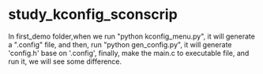 # study_kconfig_sconscrip

In first_demo folder,when we run "python kconfig_menu.py", it will generate a ".config" file, and then, run "python gen_config.py", it will generate 'config.h' base on '.config', finally, make the main.c to executable file, and run it, we will see some difference.